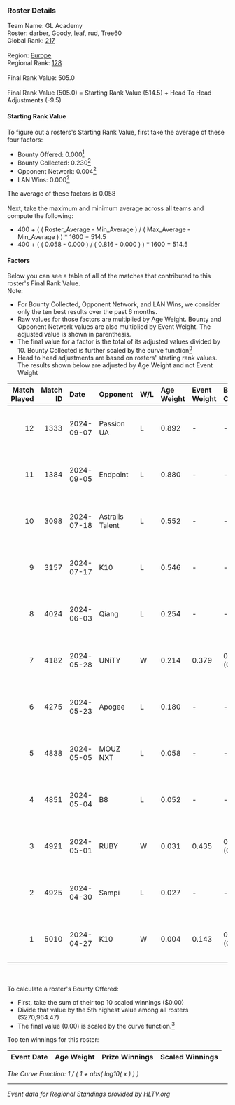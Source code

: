 ### Roster Details<br />
Team Name: GL Academy<br />
Roster: darber, Goody, leaf, rud, Tree60<br />
Global Rank: [217](../../standings_global_2024_10_23.md)<br />
<br />
Region: [Europe]( ../../standings_europe_2024_10_23.md)<br />
Regional Rank: [128]( ../../standings_europe_2024_10_23.md)<br />
<br />
Final Rank Value:  505.0<br />
<br />
Final Rank Value (505.0) = Starting Rank Value (514.5) + Head To Head Adjustments (-9.5)<br />

#### Starting Rank Value<br />
To figure out a rosters's Starting Rank Value, first take the average of these four factors:<br />
- Bounty Offered: 0.000[<sup>1</sup>](#table2)
- Bounty Collected: 0.230[<sup>2</sup>](#table1)
- Opponent Network: 0.004[<sup>2</sup>](#table1)
- LAN Wins: 0.000[<sup>2</sup>](#table1)

The average of these factors is 0.058<br />
<br />
Next, take the maximum and minimum average across all teams and compute the following:<br />
- 400 + ( ( Roster_Average - Min_Average ) / ( Max_Average - Min_Average ) ) * 1600 = 514.5
- 400 + ( ( 0.058 - 0.000 ) / ( 0.816 - 0.000 ) ) * 1600 = 514.5


#### Factors<br />
Below you can see a table of all of the matches that contributed to this roster's Final Rank Value.<br />
Note:<br />

- For Bounty Collected, Opponent Network, and LAN Wins, we consider only the ten best results over the past 6 months.
- Raw values for those factors are multiplied by Age Weight. Bounty and Opponent Network values are also multiplied by Event Weight. The adjusted value is shown in parenthesis.
- The final value for a factor is the total of its adjusted values divided by 10. Bounty Collected is further scaled by the curve function[<sup>3</sup>](#curveFunction)
- Head to head adjustments are based on rosters' starting rank values. The results shown below are adjusted by Age Weight and not Event Weight
<span id="table1"></span><br />


| Match Played | Match ID | Date       | Opponent        | W/L | Age Weight | Event Weight | Bounty Collected | Opponent Network | LAN Wins  | H2H Adj. | Roster                           |
| -: | -: | :- | :- | :- | :- | :- | :- | :- | :- | -: | :- |
|           12 |     1333 | 2024-09-07 | Passion UA      | L   | 0.892      | -            | -                | -                | -         |    -1.20 | darber, Goody, leaf, rud, Tree60 |
|           11 |     1384 | 2024-09-05 | Endpoint        | L   | 0.880      | -            | -                | -                | -         |    -1.79 | darber, Goody, leaf, rud, Tree60 |
|           10 |     3098 | 2024-07-18 | Astralis Talent | L   | 0.552      | -            | -                | -                | -         |    -5.67 | darber, Goody, leaf, rud, Tree60 |
|            9 |     3157 | 2024-07-17 | K10             | L   | 0.546      | -            | -                | -                | -         |    -5.56 | darber, Goody, leaf, rud, Tree60 |
|            8 |     4024 | 2024-06-03 | Qiang           | L   | 0.254      | -            | -                | -                | -         |    -1.50 | darber, Goody, leaf, rud, Tree60 |
|            7 |     4182 | 2024-05-28 | UNiTY           | W   | 0.214      | 0.379        | 0.047 (0.004)    | 0.453 (0.037)    | 0 (0.000) |     6.43 | darber, Goody, leaf, rud, Tree60 |
|            6 |     4275 | 2024-05-23 | Apogee          | L   | 0.180      | -            | -                | -                | -         |    -0.83 | darber, Goody, leaf, rud, Tree60 |
|            5 |     4838 | 2024-05-05 | MOUZ NXT        | L   | 0.058      | -            | -                | -                | -         |    -0.20 | darber, Goody, leaf, rud, shadiy |
|            4 |     4851 | 2024-05-04 | B8              | L   | 0.052      | -            | -                | -                | -         |    -0.04 | darber, Goody, leaf, rud, shadiy |
|            3 |     4921 | 2024-05-01 | RUBY            | W   | 0.031      | 0.435        | 0.042 (0.001)    | 0.323 (0.004)    | 0 (0.000) |     0.82 | darber, Goody, leaf, rud, shadiy |
|            2 |     4925 | 2024-04-30 | Sampi           | L   | 0.027      | -            | -                | -                | -         |    -0.05 | darber, Goody, leaf, rud, sSen   |
|            1 |     5010 | 2024-04-27 | K10             | W   | 0.004      | 0.143        | 0.003 (0.000)    | 0.046 (0.000)    | 0 (0.000) |     0.09 | darber, Goody, leaf, rud, sSen   |

<br />
<span id="table2"></span><br />
To calculate a roster's Bounty Offered:<br />

- First, take the sum of their top 10 scaled winnings ($0.00)
- Divide that value by the 5th highest value among all rosters ($270,964.47)
- The final value (0.00) is scaled by the curve function.[<sup>3</sup>](#curveFunction)

Top ten winnings for this roster:<br />

| Event Date | Age Weight | Prize Winnings | Scaled Winnings |
| :- | -: | :- | :- |


<span id="curveFunction"></span>_The Curve Function: 1 / ( 1 + abs( log10( x ) ) )_<br />

---
_Event data for Regional Standings provided by HLTV.org_<br />

